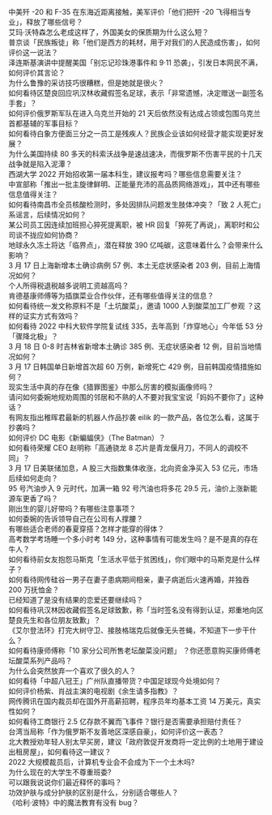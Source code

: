 中美歼 -20 和 F-35 在东海近距离接触，美军评价「他们把歼 -20 飞得相当专业」，释放了哪些信号？  
艾玛·沃特森怎么老成这样了，外国美女的保质期为什么这么短？  
普京谈「民族叛徒」称「他们是西方的耗材，用于对我们的人民造成伤害」，如何评价这一说法？  
泽连斯基演讲中提醒美国「别忘记珍珠港事件和 9·11 恐袭」，引发日本网民不满，如何评价其言论？  
为什么鲁豫的采访技巧很糟糕，但是她就是很火？  
如何看待区楚良回应巩汉林收藏假签名足球，表示「非常遗憾，决定赠送一副签名手套」？  
如何评价俄罗斯军队在进入乌克兰开始的 21 天后依然没有达成占领或包围乌克兰首都基辅的军事目标？  
如何看待白象方便面三分之一员工是残疾人？民族企业该如何经营才能实现更好发展？  
为什么美国持续 80 多天的科索沃战争是速战速决，而俄罗斯不伤害平民的十几天战争就是陷入泥潭？  
西湖大学 2022 开始招收第一届本科生，建议报考吗？哪些信息需要关注？  
中宣部称「推出一批主旋律鲜明、正能量充沛的高品质网络游戏」，其中还有哪些信息值得关注？  
如何看待南昌市全员核酸检测时，多处因排队问题发生肢体冲突？「致 2 人死亡」系谣言，后续情况如何？  
某公司员工因连续加班担心猝死提离职，被 HR 回复「猝死了再说」，离职时和公司谈不拢应如何协商？  
地球永久冻土将达「临界点」，潜在释放 390 亿吨碳，这意味着什么？会带来什么影响？  
3 月 17 日上海新增本土确诊病例 57 例、本土无症状感染者 203 例，目前上海情况如何？  
个人所得税退税越多说明工资越高吗？  
肯德基康师傅等为插旗菜业合作伙伴，还有哪些值得关注的信息？  
如何看待统一发文称原料不是「土坑酸菜」，邀请 1000 人到酸菜加工厂参观 ？这样的证实方式有效吗？  
如何看待 2022 中科大软件学院复试线 335，去年高到「炸穿地心」今年低 53 分「骤降北极」？  
3 月 18 日 0-8 时吉林省新增本土确诊 385 例、无症状感染者 12 例，目前当地情况如何？  
3 月 17 日韩国单日新增首次超 60 万例，新增死亡 429 例，目前韩国疫情措施如何？  
现实生活中真的存在像《猎罪图鉴》中那么厉害的模拟画像师吗？  
请问如何委婉地规劝周围的邻居和不熟的人不要对我宝宝说「妈妈不要你了」这种话？  
有网友指出稚晖君最新的机器人作品抄袭 eilik 的一款产品，各位怎么看，这属于抄袭吗？  
如何评价 DC 电影《新蝙蝠侠》（The Batman）？  
如何看待荣耀 CEO 赵明称「高通骁龙 8 芯片是青龙偃月刀，不同人的调校不同」？  
3 月 17 日美联储加息，A 股三大指数集体收涨，北向资金净买入 53 亿元，市场后续如何走向？  
95 号汽油步入 9 元时代，加满一箱 92 号汽油也将多花 29.5 元，油价上涨新能源车更香了吗？  
刚出生的婴儿好带吗？有哪些注意事项？  
如何委婉的告诉领导自己在公司有人撑腰？  
有哪些适合老师的春夏穿搭？怎样才能穿的得体？  
高考数学考场睡一个多小时考 149 分，这种事情有可能发生吗？是不是真的存在牛人？  
如何看待前女友抱怨马斯克「生活水平低于贫困线」，你们眼中的马斯克是什么样子？  
如何看待网传硅谷一男子在妻子患病期间相亲，妻子病逝后火速再婚，并独吞 200 万抚恤金？  
已经知道了是没有结果的恋爱还要继续吗？  
如何看待巩汉林因收藏假签名足球致歉，称「当时签名没有得到认证，郑重地向区楚良先生和各位朋友致歉」？  
《艾尔登法环》打完大树守卫、接肢格瑞克后就像无头苍蝇，不知道下一步干什么？  
如何看待康师傅称「10 家分公司所售老坛酸菜没问题」 ？你还愿意购买康师傅老坛酸菜系列产品吗？  
为什么会突然放弃一个喜欢了很久的人？  
如何看待「中超八冠王」广州队直播带货？中国足球现今处境如何？  
如何评价杨紫、肖战主演的电视剧《余生请多指教》？  
网传腾讯在国内裁员却在国外开高薪招聘，程序员年均基本工资 14 万美元，真实性如何？  
如何看待工商银行 2.5 亿存款不翼而飞事件？银行是否需要承担赔付责任？  
台湾当局称「作为俄罗斯不友善地区深感自豪」，如何评价这一表态？  
北大教授劝年轻人别太早买房，建议「政府敦促开发商将一定比例的土地用于建设出租房屋」，如何看待这一建议？  
2022 大规模裁员后，计算机专业会不会成为下一个土木吗?  
为什么现在的大学生不尊重班委?  
可以跟我说说你们最近释怀的事吗？  
功效护肤与成分护肤的区别是什么，分别适合哪些人？  
《哈利·波特》中的魔法教育有没有 bug？  
